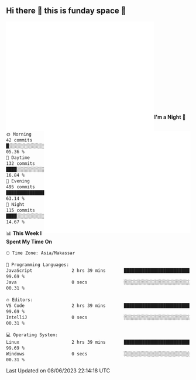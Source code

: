 ## Hi there 👋 this is funday space 🚀

<img align="left" width="405" alt="🌞" src="https://raw.githubusercontent.com/fhasnur/fhasnur/master/general.svg?token=ATQS65TR7ETTG5RLJUDIDBLBN34HE">
<img align="right" width="400" alt="🌞" src="https://raw.githubusercontent.com/fhasnur/fhasnur/master/statistics.svg?token=ATQS65TR7ETTG5RLJUDIDBLBN34HE">

<br><br><br><br><br><br><br><br><br><br><br><br><br><br>

<!--START_SECTION:waka-->
**I'm a Night 🦉** 

```text
🌞 Morning                42 commits          █░░░░░░░░░░░░░░░░░░░░░░░░   05.36 % 
🌆 Daytime                132 commits         ████░░░░░░░░░░░░░░░░░░░░░   16.84 % 
🌃 Evening                495 commits         ████████████████░░░░░░░░░   63.14 % 
🌙 Night                  115 commits         ████░░░░░░░░░░░░░░░░░░░░░   14.67 % 
```


📊 **This Week I Spent My Time On** 

```text
🕑︎ Time Zone: Asia/Makassar

💬 Programming Languages: 
JavaScript               2 hrs 39 mins       █████████████████████████   99.69 % 
Java                     0 secs              ░░░░░░░░░░░░░░░░░░░░░░░░░   00.31 % 

🔥 Editors: 
VS Code                  2 hrs 39 mins       █████████████████████████   99.69 % 
IntelliJ                 0 secs              ░░░░░░░░░░░░░░░░░░░░░░░░░   00.31 % 

💻 Operating System: 
Linux                    2 hrs 39 mins       █████████████████████████   99.69 % 
Windows                  0 secs              ░░░░░░░░░░░░░░░░░░░░░░░░░   00.31 % 
```


 Last Updated on 08/06/2023 22:14:18 UTC
<!--END_SECTION:waka-->

